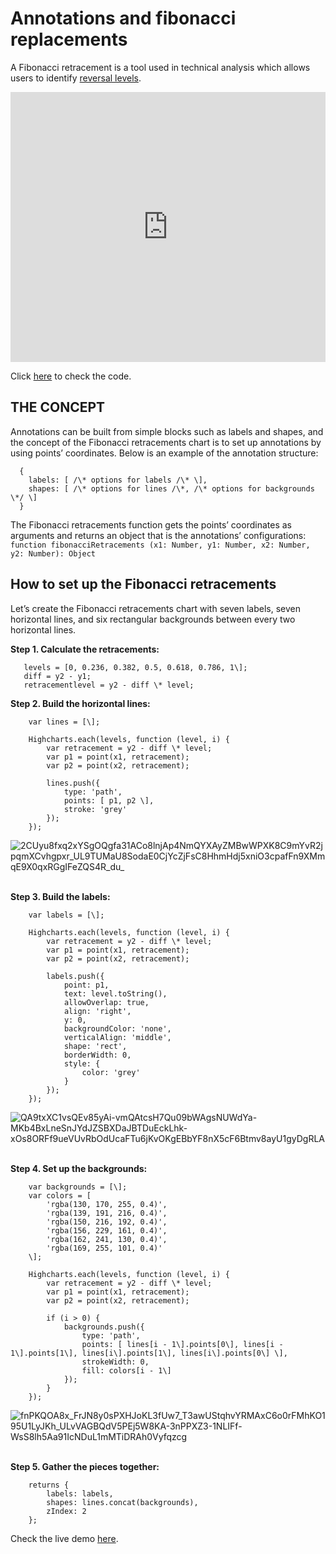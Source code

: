 Annotations and fibonacci replacements
===

A Fibonacci retracement is a tool used in technical analysis which allows users to identify [reversal levels](http://www.investopedia.com/terms/f/fibonacciretracement.asp).

<iframe width="320" height="240" style="width: 100%; height: 432px; border: none;" src=https://www.highcharts.com/samples/view.php?path=stock/annotations/fibonacci-retracements></iframe>

Click [here](http://jsfiddle.net/gh/get/library/pure/highcharts/highcharts/tree/master/samples/stock/annotations/fibonacci-retracements) to check the code.

THE CONCEPT
-----------

Annotations can be built from simple blocks such as labels and shapes, and the concept of the Fibonacci retracements chart is to set up annotations by using points’ coordinates. Below is an example of the annotation structure:

    
      {
        labels: [ /\* options for labels /\* \],
        shapes: [ /\* options for lines /\*, /\* options for backgrounds \*/ \]
      }
    

The Fibonacci retracements function gets the points’ coordinates as arguments and returns an object that is the annotations’ configurations: `function fibonacciRetracements (x1: Number, y1: Number, x2: Number, y2: Number): Object`

How to set up the Fibonacci retracements
----------------------------------------

Let’s create the Fibonacci retracements chart with seven labels, seven horizontal lines, and six rectangular backgrounds between every two horizontal lines.

**Step 1. Calculate the retracements:**

    
       levels = [0, 0.236, 0.382, 0.5, 0.618, 0.786, 1\];
       diff = y2 - y1;
       retracementlevel = y2 - diff \* level;
    

**Step 2. Build the horizontal lines:**

    
        var lines = [\];
    
        Highcharts.each(levels, function (level, i) {
            var retracement = y2 - diff \* level;
            var p1 = point(x1, retracement);
            var p2 = point(x2, retracement);
    
            lines.push({
                type: 'path',
                points: [ p1, p2 \],
                stroke: 'grey'
            });
        });
    

![2CUyu8fxq2xYSgOQgfa31ACo8lnjAp4NmQYXAyZMBwWPXK8C9mYvR2jpqmXCvhgpxr_UL9TUMaU8SodaE0CjYcZjFsC8HhmHdj5xniO3cpafFn9XMmqE9X0qxRGgIFeZQS4R_du_](https://lh4.googleusercontent.com/2CUyu8fxq2xYSgOQgfa31ACo8lnjAp4NmQYXAyZMBwWPXK8C9mYvR2jpqmXCvhgpxr_UL9TUMaU8SodaE0CjYcZjFsC8HhmHdj5xniO3cpafFn9XMmqE9X0qxRGgIFeZQS4R_du_) 

**Step 3. Build the labels:**

    
        var labels = [\];
    
        Highcharts.each(levels, function (level, i) {
            var retracement = y2 - diff \* level;
            var p1 = point(x1, retracement);
            var p2 = point(x2, retracement);
    
            labels.push({
                point: p1,
                text: level.toString(),
                allowOverlap: true,
                align: 'right',
                y: 0,
                backgroundColor: 'none',
                verticalAlign: 'middle',
                shape: 'rect',
                borderWidth: 0,
                style: {
                    color: 'grey'
                }
            });
        });
    

![QA9txXC1vsQEv85yAi-vmQAtcsH7Qu09bWAgsNUWdYa-MKb4BxLneSnJYdJZSBXDaJBTDuEckLhk-xOs8ORFf9ueVUvRbOdUcaFTu6jKvOKgEBbYF8nX5cF6Btmv8ayU1gyDgRLA](https://lh6.googleusercontent.com/QA9txXC1vsQEv85yAi-vmQAtcsH7Qu09bWAgsNUWdYa-MKb4BxLneSnJYdJZSBXDaJBTDuEckLhk-xOs8ORFf9ueVUvRbOdUcaFTu6jKvOKgEBbYF8nX5cF6Btmv8ayU1gyDgRLA) 

**Step 4. Set up the backgrounds:**

    
        var backgrounds = [\];
        var colors = [
            'rgba(130, 170, 255, 0.4)',
            'rgba(139, 191, 216, 0.4)',
            'rgba(150, 216, 192, 0.4)',
            'rgba(156, 229, 161, 0.4)',
            'rgba(162, 241, 130, 0.4)',
            'rgba(169, 255, 101, 0.4)'
        \];
    
        Highcharts.each(levels, function (level, i) {
            var retracement = y2 - diff \* level;
            var p1 = point(x1, retracement);
            var p2 = point(x2, retracement);
    
            if (i > 0) {
                backgrounds.push({
                    type: 'path',
                    points: [ lines[i - 1\].points[0\], lines[i - 1\].points[1\], lines[i\].points[1\], lines[i\].points[0\] \],
                    strokeWidth: 0,
                    fill: colors[i - 1\]
                });
            }
        });
    

![fnPKQOA8x_FrJN8y0sPXHJoKL3fUw7_T3awUStqhvYRMAxC6o0rFMhKO195U1LyJKh_ULvVAGBQdV5PEj5W8KA-3nPPXZ3-1NLIFf-WsS8lh5Aa91IcNDuL1mMTiDRAh0Vyfqzcg](https://lh5.googleusercontent.com/fnPKQOA8x_FrJN8y0sPXHJoKL3fUw7_T3awUStqhvYRMAxC6o0rFMhKO195U1LyJKh_ULvVAGBQdV5PEj5W8KA-3nPPXZ3-1NLIFf-WsS8lh5Aa91IcNDuL1mMTiDRAh0Vyfqzcg) 

**Step 5. Gather the pieces together:**

    
        returns {
            labels: labels,
            shapes: lines.concat(backgrounds),
            zIndex: 2
        };
    

Check the live demo [here](http://jsfiddle.net/gh/get/library/pure/highcharts/highcharts/tree/master/samples/stock/annotations/fibonacci-retracements).
